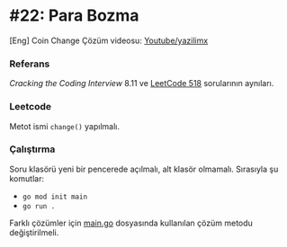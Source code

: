 # #22: Para Bozma

[Eng] Coin Change
Çözüm videosu: [Youtube/yazilimx](https://youtu.be/vCbA7reN7Ug)

### Referans

_Cracking the Coding Interview_ 8.11 ve [LeetCode 518](https://leetcode.com/problems/coin-change-ii/) sorularının aynıları.

### Leetcode

Metot ismi `change()` yapılmalı.

### Çalıştırma

Soru klasörü yeni bir pencerede açılmalı, alt klasör olmamalı. Sırasıyla şu komutlar:

- `go mod init main`
- `go run .`

Farklı çözümler için [main.go](main.go) dosyasında kullanılan çözüm metodu değiştirilmeli.
